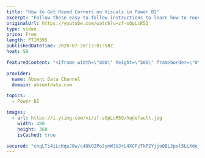 ```yaml
---
title: "How to Get Round Corners on Visuals in Power BI"
excerpt: "Follow these easy-to-follow instructions to learn how to round the corners of your visuals borders in Power BI."
originalUrl: https://youtube.com/watch?v=zf-sOpLcR5Q
type: video
price: Free
length: PT1M39S
publishedDateTime: 2020-07-26T13:01:58Z
heat: 50

featuredContent: "<iframe width=\"800\" height=\"500\" frameborder=\"0\" src=\"https://www.youtube.com/embed/zf-sOpLcR5Q\" allow=\"accelerometer; autoplay; encrypted-media; gyroscope; picture-in-picture\" allowfullscreen></iframe>"

provider:
  name: Absent Data Channel
  domain: absentdata.com

topics:
  - Power BI

images:
  - url: https://i.ytimg.com/vi/zf-sOpLcR5Q/hqdefault.jpg
    width: 480
    height: 360
    isCached: true

secured: "cnqLTi4iLcKquJ0w/c4UkO2PoJymWJUJrL4XCFzTkP2Yjjo0BLJpvl5LLXdej4gmhoVTljF1zJOPvIZNn7wmrlIC9Dop7ymWvxHmVyc6Ey6ovU/GE0D5rwZKS0PRkpIhCaX7g2hnvc/EpR4jgCn3I8XSlICyhk3wgpdY9z1u5mxtGxe99/3BSWpzViGN6E8Ge/POvbXj/GOulW6VW1X2tkCIZwV6Uq146/BTJ2ozXV2zL4kXvT4Gd4VbeTCZAywkN7PVHhuLN7g31NcAVhA8jJVGW4VyEnHrutEZPrYepHFUcNlCUez7t7NBSlVxKEPHitHBrBONg8OTwRCAEXxaEwJEYtVhNGk8ceevnsANb1NELHnSv6KBU7Z5Zot7odzGTSzdPDPEwn8h0wkWLQ5Vy3wGS9WTSF5shB2WSrS0LIY=;DlBDuR+8ITO1vpwoLz1hiw=="
---
```


